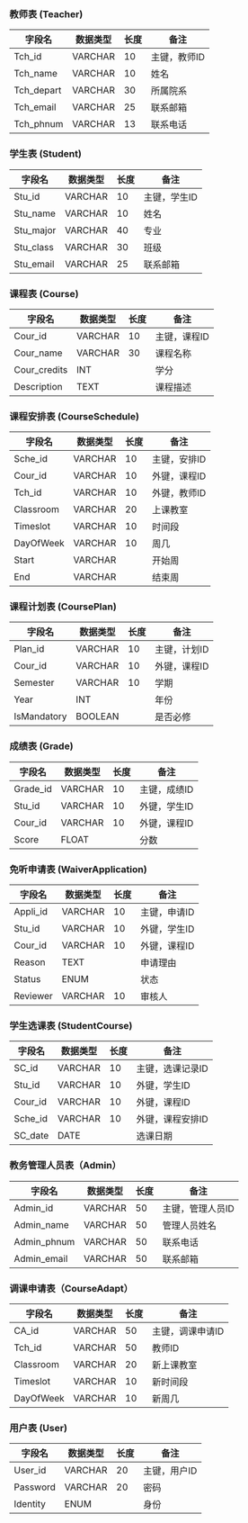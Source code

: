 ### 教师表 (Teacher)

| 字段名    | 数据类型 | 长度 | 备注             |
|-----------|----------|------|------------------|
| Tch_id    | VARCHAR  | 10   | 主键，教师ID     |
| Tch_name  | VARCHAR  | 10    | 姓名             |
| Tch_depart| VARCHAR  | 30   | 所属院系         |
| Tch_email | VARCHAR  | 25   | 联系邮箱         |
| Tch_phnum | VARCHAR  | 13   | 联系电话         |

### 学生表 (Student)

| 字段名   | 数据类型 | 长度 | 备注           |
|----------|----------|------|----------------|
| Stu_id   | VARCHAR  | 10   | 主键，学生ID   |
| Stu_name | VARCHAR  | 10   | 姓名           |
| Stu_major| VARCHAR  | 40  | 专业           |
| Stu_class| VARCHAR  | 30   | 班级           |
| Stu_email| VARCHAR  | 25  | 联系邮箱       |

### 课程表 (Course)

| 字段名      | 数据类型 | 长度 | 备注           |
|-------------|----------|------|----------------|
| Cour_id     | VARCHAR  | 10   | 主键，课程ID   |
| Cour_name   | VARCHAR  | 30   | 课程名称       |
| Cour_credits| INT      |      | 学分           |
| Description | TEXT     |      | 课程描述       |

### 课程安排表 (CourseSchedule)

| 字段名     | 数据类型 | 长度 | 备注               |
|------------|----------|------|--------------------|
| Sche_id    | VARCHAR  | 10   | 主键，安排ID       |
| Cour_id    | VARCHAR  | 10   | 外键，课程ID       |
| Tch_id     | VARCHAR  | 10   | 外键，教师ID       |
| Classroom  | VARCHAR  | 20   | 上课教室           |
| Timeslot   | VARCHAR  | 10   | 时间段             |
| DayOfWeek  | VARCHAR  | 10   | 周几               |
| Start  | VARCHAR     |      | 开始周           |
| End    | VARCHAR     |      | 结束周           |

### 课程计划表 (CoursePlan)

| 字段名      | 数据类型 | 长度 | 备注               |
|-------------|----------|------|--------------------|
| Plan_id     | VARCHAR  | 10   | 主键，计划ID       |
| Cour_id     | VARCHAR  | 10   | 外键，课程ID       |
| Semester    | VARCHAR  | 10   | 学期               |
| Year        | INT      |      | 年份               |
| IsMandatory | BOOLEAN  |      | 是否必修           |

### 成绩表 (Grade)

| 字段名  | 数据类型 | 长度 | 备注           |
|---------|----------|------|----------------|
| Grade_id| VARCHAR  | 10   | 主键，成绩ID   |
| Stu_id  | VARCHAR  | 10   | 外键，学生ID   |
| Cour_id | VARCHAR  | 10   | 外键，课程ID   |
| Score   | FLOAT    |      | 分数           |

### 免听申请表 (WaiverApplication)

| 字段名   | 数据类型 | 长度 | 备注           |
|----------|----------|------|----------------|
| Appli_id | VARCHAR  | 10   | 主键，申请ID   |
| Stu_id   | VARCHAR  | 10   | 外键，学生ID   |
| Cour_id  | VARCHAR  | 10   | 外键，课程ID   |
| Reason   | TEXT     |      | 申请理由       |
| Status   | ENUM     |      | 状态           |
| Reviewer | VARCHAR  | 10   | 审核人         |

### 学生选课表 (StudentCourse)

| 字段名   | 数据类型 | 长度 | 备注           |
|----------|----------|------|----------------|
| SC_id    | VARCHAR  | 10   | 主键，选课记录ID|
| Stu_id   | VARCHAR  | 10   | 外键，学生ID   |
| Cour_id  | VARCHAR  | 10   | 外键，课程ID   |
| Sche_id  | VARCHAR  | 10   | 外键，课程安排ID|
| SC_date  | DATE     |      | 选课日期       |

### 教务管理人员表（Admin）

| 字段名       | 数据类型 | 长度 | 备注                     |
|--------------|----------|------|--------------------------|
| Admin_id     | VARCHAR  | 50   | 主键，管理人员ID         |
| Admin_name   | VARCHAR  | 50   | 管理人员姓名             |
| Admin_phnum  | VARCHAR  | 50   | 联系电话                 |
| Admin_email  | VARCHAR  | 50   | 联系邮箱                 |

### 调课申请表（CourseAdapt）

| 字段名       | 数据类型 | 长度 | 备注                     |
|--------------|----------|------|--------------------------|
| CA_id     | VARCHAR  | 50   | 主键，调课申请ID         |
| Tch_id   | VARCHAR  | 50   | 教师ID             |
| Classroom  | VARCHAR  | 20   | 新上课教室           |
| Timeslot   | VARCHAR  | 10   | 新时间段             |
| DayOfWeek  | VARCHAR  | 10   | 新周几               |

### 用户表 (User)

| 字段名   | 数据类型 | 长度 | 备注           |
|----------|----------|------|----------------|
| User_id  | VARCHAR  | 20   | 主键，用户ID    |
| Password | VARCHAR  | 20   | 密码           |
| Identity | ENUM     |      | 身份            |

